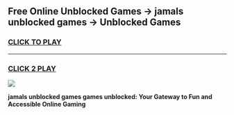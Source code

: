 
## Free Online Unblocked Games → jamals unblocked games → Unblocked Games
<h3>
<a href="https://premium.freeplayer.one?title=jamals_unblocked_games&ref=21F">CLICK TO PLAY</a></h3>
<hr>

<h3>
<a href="https://premium.freeplayer.one?title=jamals_unblocked_games&ref=21F">CLICK 2 PLAY</a>
  
</h3>

<a href="https://premium.freeplayer.one?title=jamals_unblocked_games&ref=21F/"><img src="https://clearcache.store/games.png"></a>


**jamals unblocked games games unblocked: Your Gateway to Fun and Accessible Online Gaming**
